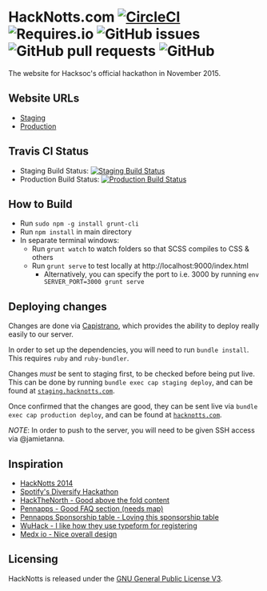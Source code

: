 # HackNotts.com [![CircleCI](https://img.shields.io/circleci/project/github/HackSocNotts/hacknotts.com/master.svg?style=flat-square)](hackscocnotts.co.uk) ![Requires.io](https://img.shields.io/requires/github/HackSocNotts/hacknotts.com.svg?style=flat-square)  ![GitHub issues](https://img.shields.io/github/issues/hacksocnotts/hacknotts.com.svg?style=flat-square) ![GitHub pull requests](https://img.shields.io/github/issues-pr/hacksocnotts/hacknotts.com.svg?style=flat-square) ![GitHub](https://img.shields.io/github/license/hacksocnotts/hacknotts.com.svg?style=flat-square)

The website for Hacksoc's official hackathon in November 2015.

## Website URLs

- [Staging](http://staging.hacknotts.com)
- [Production](http://hacknotts.com)


## Travis CI Status

- Staging Build Status: [![Staging Build Status](https://magnum.travis-ci.com/jamietanna/hacknotts.com.svg?token=quY7a4xnvykmQZx9AwhA&branch=master)](https://magnum.travis-ci.com/jamietanna/hacknotts.com)
- Production Build Status: [![Production Build Status](https://magnum.travis-ci.com/jamietanna/hacknotts.com.svg?token=quY7a4xnvykmQZx9AwhA&branch=prod)](https://magnum.travis-ci.com/jamietanna/hacknotts.com)


## How to Build

- Run `sudo npm -g install grunt-cli`
- Run `npm install` in main directory
- In separate terminal windows:
  - Run `grunt watch` to watch folders so that SCSS compiles to CSS & others
  - Run `grunt serve` to test locally at http://localhost:9000/index.html
    - Alternatively, you can specify the port to i.e. 3000 by running `env SERVER_PORT=3000 grunt serve`

## Deploying changes

Changes are done via [Capistrano](http://capistranorb.com), which provides the ability to deploy really easily to our server.

In order to set up the dependencies, you will need to run `bundle install`. This requires `ruby` and `ruby-bundler`.

Changes *must* be sent to staging first, to be checked before being put live. This can be done by running `bundle exec cap staging deploy`, and can be found at [`staging.hacknotts.com`](staging.hacknotts.com).

Once confirmed that the changes are good, they can be sent live via `bundle exec cap production deploy`, and can be found at [`hacknotts.com`](hacknotts.com).

*NOTE*: In order to push to the server, you will need to be given SSH access via @jamietanna.


## Inspiration

- [HackNotts 2014](https://github.com/tfogo/hacknotts-for-luke)
- [Spotify's Diversify Hackathon](http://diversify.confetti.events/)
- [HackTheNorth - Good above the fold content](http://hackthenorth.com/)
- [Pennapps - Good FAQ section (needs map)](http://2015f.pennapps.com/)
- [Pennapps Sponsorship table - Loving this sponsorship table](http://2015f.pennapps.com/files/pennapps_sponsor_general_f15.pdf)
- [WuHack - I like how they use typeform for registering](http://wuhack.com/register.html)
- [Medx io - Nice overall design](http://www.medx.io/)

## Licensing

HackNotts is released under the [GNU General Public License V3](LICENSE.md).
